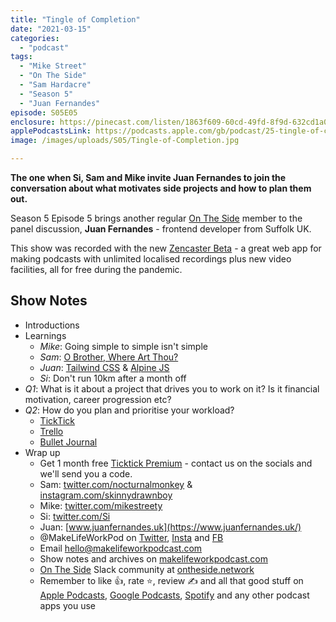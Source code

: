 ```yaml
---
title: "Tingle of Completion"
date: "2021-03-15"
categories: 
  - "podcast"
tags: 
  - "Mike Street"
  - "On The Side"
  - "Sam Hardacre"
  - "Season 5"
  - "Juan Fernandes"
episode: S05E05
enclosure: https://pinecast.com/listen/1863f609-60cd-49fd-8f9d-632cd1a04fd4.mp3
applePodcastsLink: https://podcasts.apple.com/gb/podcast/25-tingle-of-completion/id1490247567?i=1000587027879
image: /images/uploads/S05/Tingle-of-Completion.jpg

---
```


**The one when Si, Sam and Mike invite Juan Fernandes to join the conversation about what motivates side projects and how to plan them out.**

Season 5 Episode 5 brings another regular [On The Side](http://ontheside.network) member to the panel discussion, **Juan Fernandes** - frontend developer from Suffolk UK.

This show was recorded with the new [Zencaster Beta](https://zencastr.com) - a great web app for making podcasts with unlimited localised recordings plus new video facilities, all for free during the pandemic.

## Show Notes

- Introductions
- Learnings
    - _Mike_: Going simple to simple isn't simple
    - _Sam_: [O Brother, Where Art Thou?](https://www.netflix.com/watch/60002991?source=35)
    - _Juan_: [Tailwind CSS](https://tailwindcss.com) & [Alpine JS](https://github.com/alpinejs/alpine)
    - _Si_: Don't run 10km after a month off
- _Q1_: What is it about a project that drives you to work on it? Is it financial motivation, career progression etc?
- _Q2_: How do you plan and prioritise your workload?
    - [TickTick](https://ticktick.com/r?c=dro4kuok)
    - [Trello](https://trello.com/sijobling/recommend)
    - [Bullet Journal](https://bulletjournal.com/)
- Wrap up
    - Get 1 month free [Ticktick Premium](https://ticktick.com/r?c=dro4kuok) - contact us on the socials and we'll send you a code.
    - Sam: [twitter.com/nocturnalmonkey](https://twitter.com/nocturnalmonkey) & [instagram.com/skinnydrawnboy](https://www.instagram.com/skinnydrawnboy/)
    - Mike: [twitter.com/mikestreety](https://twitter.com/mikestreety) 
    - Si: [twitter.com/Si](https://twitter.com/Si) 
    - Juan: [www.juanfernandes.uk](https://www.juanfernandes.uk/)
    - @MakeLifeWorkPod on [Twitter](http://twitter.com/MakeLifeWorkPod), [Insta](http://instagram.com/MakeLifeWorkPod) and [FB](http://facebook.com/MakeLifeWorkPod)
    - Email hello@makelifeworkpodcast.com
    - Show notes and archives on [makelifeworkpodcast.com](https://makelifeworkpodcast.com)
    - [On The Side](http://ontheside.network) Slack community at [ontheside.network](http://ontheside.network)
    - Remember to like 👍, rate ⭐️, review ✍️ and all that good stuff on [Apple Podcasts](https://podcasts.apple.com/gb/podcast/make-life-work/id1490247567), [Google Podcasts](https://podcasts.google.com/feed/aHR0cHM6Ly9tYWtlbGlmZXdvcmtwb2RjYXN0LmNvbS9mZWVkL3BvZGNhc3Qv?sa=X&ved=2ahUKEwiCu_2Lva3vAhUDpRoKHUuOA5MQ9sEGegQIARAK), [Spotify](https://open.spotify.com/show/0s2JUvAOvjjKVgcuUGp9at) and any other podcast apps you use
